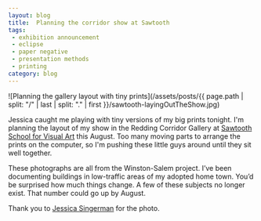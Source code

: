 ```yaml
---
layout: blog
title:  Planning the corridor show at Sawtooth
tags: 
 - exhibition announcement
 - eclipse
 - paper negative
 - presentation methods
 - printing
category: blog
---
```


![Planning the gallery layout with tiny prints](/assets/posts/{{ page.path | split: "/" | last | split: "." | first }}/sawtooth-layingOutTheShow.jpg)

Jessica caught me playing with tiny versions of my big prints tonight. I'm planning the layout of my show in the Redding Corridor Gallery at [Sawtooth School for Visual Art](https://www.sawtooth.org/) this August. Too many moving parts to arrange the prints on the computer, so I'm pushing these little guys around until they sit well together. 

These photographs are all from the Winston-Salem project. I’ve been documenting buildings in low-traffic areas of my adopted home town. You’d be surprised how much things change. A few of these subjects no longer exist. That number could go up by August. 

Thank you to [Jessica Singerman](https://www.jessicasingerman.com/) for the photo. 

